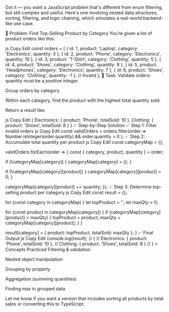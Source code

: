 Got it — you want a JavaScript problem that's different from enum filtering, but still complex and useful. Here's one involving nested data structures, sorting, filtering, and logic chaining, which simulates a real-world backend-like use case.

🧩 Problem: Find Top-Selling Product by Category
You’re given a list of product orders like this:

js
Copy
Edit
const orders = [
  { id: 1, product: 'Laptop', category: 'Electronics', quantity: 3 },
  { id: 2, product: 'Phone', category: 'Electronics', quantity: 10 },
  { id: 3, product: 'T-Shirt', category: 'Clothing', quantity: 5 },
  { id: 4, product: 'Shoes', category: 'Clothing', quantity: 8 },
  { id: 5, product: 'Headphones', category: 'Electronics', quantity: 7 },
  { id: 6, product: 'Shoes', category: 'Clothing', quantity: -1 }, // Invalid
];
🎯 Task:
Validate orders: quantity must be a positive integer.

Group orders by category.

Within each category, find the product with the highest total quantity sold.

Return a result like:

js
Copy
Edit
{
  Electronics: { product: 'Phone', totalSold: 10 },
  Clothing: { product: 'Shoes', totalSold: 8 }
}
✅ Step-by-Step Solution
✅ Step 1: Filter invalid orders
js
Copy
Edit
const validOrders = orders.filter(order =>
  Number.isInteger(order.quantity) && order.quantity > 0
);
✅ Step 2: Accumulate total quantity per product
js
Copy
Edit
const categoryMap = {};

validOrders.forEach(order => {
  const { category, product, quantity } = order;

  if (!categoryMap[category]) {
    categoryMap[category] = {};
  }

  if (!categoryMap[category][product]) {
    categoryMap[category][product] = 0;
  }

  categoryMap[category][product] += quantity;
});
✅ Step 3: Determine top-selling product per category
js
Copy
Edit
const result = {};

for (const category in categoryMap) {
  let topProduct = '';
  let maxQty = 0;

  for (const product in categoryMap[category]) {
    if (categoryMap[category][product] > maxQty) {
      topProduct = product;
      maxQty = categoryMap[category][product];
    }
  }

  result[category] = { product: topProduct, totalSold: maxQty };
}
✅ Final Output
js
Copy
Edit
console.log(result);
// {
//   Electronics: { product: 'Phone', totalSold: 10 },
//   Clothing: { product: 'Shoes', totalSold: 8 }
// }
🔥 Concepts Practiced
Filtering & validation

Nested object manipulation

Grouping by property

Aggregation (summing quantities)

Finding max in grouped data

Let me know if you want a version that includes sorting all products by total sales or converting this to TypeScript.
